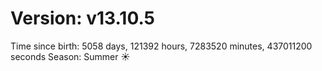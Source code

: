 # Version: v13.10.5
Time since birth: 5058 days, 121392 hours, 7283520 minutes, 437011200 seconds
Season: Summer ☀️
